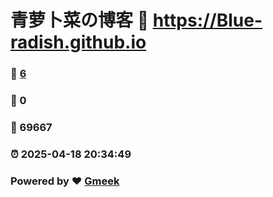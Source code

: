 # 青萝卜菜の博客 :link: https://Blue-radish.github.io 
### :page_facing_up: [6](https://Blue-radish.github.io/tag.html) 
### :speech_balloon: 0 
### :hibiscus: 69667 
### :alarm_clock: 2025-04-18 20:34:49 
### Powered by :heart: [Gmeek](https://github.com/Meekdai/Gmeek)
